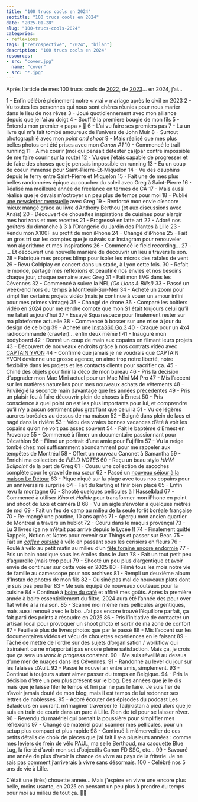 ```yaml
---
title: "100 trucs cools en 2024"
seotitle: "100 trucs cools en 2024"
date: "2025-01-28"
slug: "100-trucs-cools-2024"
categories:
- reflexions
tags: ["retrospective", "2024", "bilan"]
description: "100 trucs cools en 2024"
resources:
- src: "cover.jpg"
  name: "cover"
- src: "*.jpg"
---
```

Après l’article de mes 100 trucs cools de [2022](https://jeremyjanin.com/100-trucs-cools-2022/), de [2023](https://jeremyjanin.com/100-trucs-cools-2023/)… en 2024, j’ai…

1 - Enfin célébré pleinement notre « vrai » mariage après le civil en 2023
2 - Vu toutes les personnes qui nous sont chères réunies pour nous marier dans le lieu de nos rêves
3 - Joué quotidiennement avec mon alliance depuis que je l’ai au doigt
4 - Soufflé la première bougie de mon fils
5 - Entendu mon premier « papa » 🥹
6 - L’ai vu faire ses premiers pas
7 - Lu un livre qui m’a fait tombé amoureux de l’univers de John Muir
8 - Surtout photographié avec mon *point and shoot*
9 - Mais réalisé que mes plus belles photos ont été prises avec mon *Canon A1*
10 - Commencé le trail running
11 - Aimé courir (moi qui pensait détester ça)(par contre impossible de me faire courir sur la route)
12 - Vu que j’étais capable de progresser et de faire des choses que je pensais impossible en running
13 - Eu un coup de coeur immense pour Saint-Pierre-Et-Miquelon
14 - Vu des dauphins depuis le ferry entre Saint-Pierre et Miquelon
15 - Fait une de mes plus belles randonnées épique au coucher du soleil avec Greg à Saint-Pierre
16 - Réalisé ma meilleure année de freelance en termes de CA
17 - Mais aussi réalisé que je devais m’octroyer un peu plus de temps pour moi
18 - Publié [une newsletter mensuelle](http://slowisbeautiful.substack.com/) avec Greg
19 - Renforcé mon envie d’encore mieux mangé grâce au livre d’Anthony Berthou (et aux discussions avec Anaïs)
20 - Découvert de chouettes inspirations de cuisines pour élargir mes horizons et mes recettes
21 - Progressé en latte art
22 - Adoré nos goûters du dimanche à 3 à l’Orangerie du Jardin des Plantes à Lille
23 - Vendu mon X100F au profit de mon iPhone
24 - Changé d’iPhone
25 - Fait un gros tri sur les comptes que je suivais sur Instagram pour renouveler mon algorithme et mes inspirations
26 - Commencé le field recording…
27 - … Et découvert une nouvelle manière de découvrir un lieu à travers le son.
28 - Fabriqué mes propres blimp pour isoler les micros des rafales de vent
29 - Revu Coldplay en concert dans un stade, à Lyon cette fois.
30 - Refait le monde, partagé mes reflexions et peaufiné nos envies et nos besoins chaque jour, chaque semaine avec Greg
31 - Fait mon EVG dans les Cévennes
32 - Commencé à suivre la NFL *(Go Lions & Bills!)*
33 - Passé un week-end hors du temps à Montreuil-Sur-Mer
34 - Acheté un zoom pour simplifier certains projets vidéo (mais je continue à vouer un amour infini pour mes primes vintage)
35 - Changé de drone
36 - Comparé les boitiers vidéo en 2024 pour me rendre compte que mon S1 était toujours celui qu’il me fallait aujourd’hui
37 - Essayé Squarespace pour finalement rester sur ma plateforme actuelle
38 - Commencé à bosser sur une mise à jour du design de ce blog
39 - Acheté une [Insta360 Go 3](https://www.digit-photo.com/INSTA360-Camera-Go-3-64GB-rINSTA3602007154776.html?dpa_id=21)
40 - Craqué pour un 4x4 radiocommandé (crawler)… enfin deux même !
41 - Inauguré mon bodyboard
42 - Donné un coup de main aux copains en filmant leurs projets
43 - Découvert de nouveaux endroits grâce à nos contrats vidéo avec [CAPTAIN YVON](http://captainyvon.fr)
44 - Confirmé que jamais je ne voudrais que CAPTAIN YVON devienne une grosse agence, on aime trop notre liberté, notre flexibilité dans les projets et les contacts clients pour sacrifier ça.
45 - Chiné des objets pour finir la déco de mon bureau
46 - Pris la décision d’upgrader mon Mac Mini actuel pour un Mac Mini M4 Pro
47 - Mis l’accent sur les matières naturelles pour mes nouveaux achats de vêtements
48 - Privilégié la seconde main davantage que les années précédentes
49 - Pris un plaisir fou à faire découvrir plein de choses à Ernest
50 - Pris conscience à quel point on est les plus importants pour lui, et comprendre qu’il n’y a aucun sentiment plus gratifiant que celui là
51 - Vu de légères aurores boréales au dessus de ma maison
52 - Baigné dans plein de lacs et nagé dans la rivière
53 - Vécu des vraies bonnes vacances d’été à voir les copains qu’on ne voit pas assez souvent
54 - Fait le baptême d’Ernest en Provence
55 - Commencé à filmer un documentaire passionnant pour Décathlon
56 - Filmé un portrait d’une amie pour Fujifilm
57 - Vu la neige tombé chez moi suffisamment abondamment pour me rappeler aux tempêtes de Montréal
58 - Offert un nouveau Canonet à Samantha
59 - Enrichi ma collection de *FIELD NOTES*
60 - Reçu un beau stylo *HMM Ballpoint* de la part de Greg
61 - Cousu une collection de sacoches complète pour le gravel de ma sœur
62 - Passé un [nouveau séjour à la maison Le Détour](https://jeremyjanin.com/maison-le-detour/)
63 - Pique niqué sur la plage avec tous nos copains pour un anniversaire surprise
64 - Fait du karting et finir bien placé
65 - Enfin revu la montagne
66 - Shooté quelques pellicules à l’Hasselblad
67 - Commencé à utiliser *Kino* et *Halide* pour transformer mon iPhone en point and shoot de luxe et caméra B
68 - Vu un aigle s’envoler à quelques mètres de moi
69 - Fait un feu de camp au milieu de la seule forêt boréale française
70 - Re-mangé une poutine, 10 ans après
71 - Aperçu mon ancien quartier de Montréal à travers un hublot
72 - Couru dans le maquis provençal
73 - Lu 3 livres (ça ne m’était pas arrivé depuis le Lycée !)
74 - Finalement quitté Rappels, Notion et Notes pour revenir sur Things et passer sur Bear.
75 - Fait un *[coffee outside](https://www.instagram.com/jeremy.janin/reel/C52djlVog_-/)* à vélo en passant sous les cerisiers en fleurs
76 - Roulé à vélo au petit matin au milieu d’un [fête foraine encore endormie](https://www.instagram.com/jeremy.janin/reel/C-Hd1v9oX_O/)
77 - Pris un bain nordique sous les étoiles dans le Jura
78 - Fait un tout petit peu d’aquarelle (mais trop peu)
79 - Shooté un peu plus d’argentique et avoir envie de continuer sur cette voie en 2025
80 - Filmé tous les mois notre vie de famille au camescope pour nos archives
81 - Rempli un deuxième album d’Instax de photos de mon fils
82 - Cuisiné pas mal de nouveaux plats dont je suis pas peu fier
83 - Me suis équipé de nouveaux couteaux pour la cuisine
84 - Continué à [boire du café](https://jeremyjanin.com/slow-coffee/) et affiné mes goûts. Après la première année à boire essentiellement du filtre, 2024 aura été l’année des pour over flat white à la maison.
85 - Scanné moi même mes pellicules argentiques, mais aussi renoué avec le labo. J’ai pas encore trouvé l’équilibre parfait, ça fait parti des points à résoudre en 2025
86 - Pris l’initiative de contacter un artisan local pour provoquer un shoot photo et sortir de ma zone de confort
87 - Feuilleté plus de livres photos que par le passé
88 - Mis l’accent sur les documentaires vidéos et vécu de chouettes expériences en le faisant
89 - Tâché de mettre de l’ordre sur des sujets d’organisation / workflow qui trainaient ou ne m’apportait pas encore pleine satisfaction. Mais ça, je crois que ça sera un *work in progress* constant.
90 - Me suis réveillé au dessus d’une mer de nuages dans les Cévennes.
91 - Randonné au lever du jour sur les falaises d’Ault.
92 - Passé le nouvel an entre amis, simplement.
93 - Continué à toujours autant aimer passer du temps en Belgique.
94 - Pris la décision d’être un peu plus présent sur le blog. Des années que je le dis mais que je laisse filer le temps et fini par ne pas le faire. Je suis fier de n’avoir jamais douté de mon blog, mais il est temps de lui redonner ses lettres de noblesses.
95 - Adoré écouter des épisodes du podcast Les Baladeurs en courant, m’imaginer traverser le Tadjikistan à pied alors que je suis en train de courir dans un parc à Lille. Rien de tel pour se laisser rêver.
96 - Revendu du matériel qui prenait la poussière pour simplifier mes réflexions
97 - Changé de matériel pour scanner mes pellicules, pour un setup plus compact et plus rapide
98 - Continué à m’émerveiller de ces petits détails de choix de pièces que j’ai fait il y-a plusieurs années : comme mes leviers de frein de vélo PAUL, ma selle Berthoud, ma casquette Blue Lug, la fierté d’avoir mon set d’objectifs Canon FD SSC, etc…
99 - Savouré une année de plus d’avoir la chance de vivre au pays de la friterie. Je ne sais pas comment j’arriverais à vivre sans désormais.
100 - Célébré nos 5 ans de vie à Lille.

C’était une (très) chouette année… Mais j’espère en vivre une encore plus belle, moins usante, en 2025 en pensant un peu plus à prendre du temps pour moi au milieu de tout ça.
✌🏻
